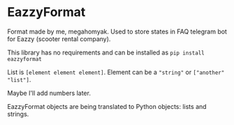 # EazzyFormat
Format made by me, megahomyak. Used to store states in FAQ telegram bot for Eazzy (scooter rental company).

This library has no requirements and can be installed as `pip install eazzyformat`

List is `[element element element]`. Element can be a `"string"` or `["another" "list"]`.

Maybe I'll add numbers later.

EazzyFormat objects are being translated to Python objects: lists and strings.